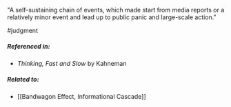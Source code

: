 "A self-sustaining chain of events, which made start from media reports or a relatively minor event and lead up to public panic and large-scale action."

#judgment 

##### Referenced in: 

- *Thinking, Fast and Slow* by Kahneman

##### Related to: 

- [[Bandwagon Effect, Informational Cascade]] 